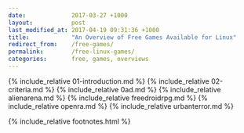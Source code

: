 ```yaml
---
date:             2017-03-27 +1000
layout:           post
last_modified_at: 2017-04-19 09:31:36 +1000
title:            "An Overview of Free Games Available for Linux"
redirect_from:    /free-games/
permalink:        /free-linux-games/
categories:       free, games, overviews
---
```


{% include_relative 01-introduction.md %}
{% include_relative 02-criteria.md %}
{% include_relative 0ad.md %}
{% include_relative alienarena.md %}
{% include_relative freedroidrpg.md %}
{% include_relative openra.md %}
{% include_relative urbanterror.md %}

{% include_relative footnotes.html %}
